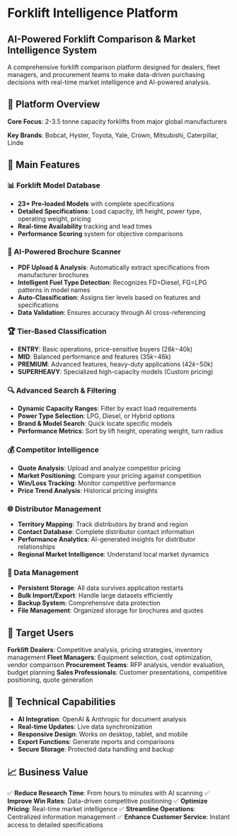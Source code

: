 # Forklift Intelligence Platform
## AI-Powered Forklift Comparison & Market Intelligence System

A comprehensive forklift comparison platform designed for dealers, fleet managers, and procurement teams to make data-driven purchasing decisions with real-time market intelligence and AI-powered analysis.

## 🚛 Platform Overview

**Core Focus**: 2-3.5 tonne capacity forklifts from major global manufacturers

**Key Brands**: Bobcat, Hyster, Toyota, Yale, Crown, Mitsubishi, Caterpillar, Linde

## 🎯 Main Features

### 📊 Forklift Model Database
- **23+ Pre-loaded Models** with complete specifications
- **Detailed Specifications**: Load capacity, lift height, power type, operating weight, pricing
- **Real-time Availability** tracking and lead times
- **Performance Scoring** system for objective comparisons

### 🤖 AI-Powered Brochure Scanner
- **PDF Upload & Analysis**: Automatically extract specifications from manufacturer brochures
- **Intelligent Fuel Type Detection**: Recognizes FD=Diesel, FG=LPG patterns in model names
- **Auto-Classification**: Assigns tier levels based on features and specifications
- **Data Validation**: Ensures accuracy through AI cross-referencing

### 🏆 Tier-Based Classification
- **ENTRY**: Basic operations, price-sensitive buyers ($28k-$40k)
- **MID**: Balanced performance and features ($35k-$46k)
- **PREMIUM**: Advanced features, heavy-duty applications ($42k-$50k)
- **SUPERHEAVY**: Specialized high-capacity models (Custom pricing)

### 🔍 Advanced Search & Filtering
- **Dynamic Capacity Ranges**: Filter by exact load requirements
- **Power Type Selection**: LPG, Diesel, or Hybrid options
- **Brand & Model Search**: Quick locate specific models
- **Performance Metrics**: Sort by lift height, operating weight, turn radius

### 💰 Competitor Intelligence
- **Quote Analysis**: Upload and analyze competitor pricing
- **Market Positioning**: Compare your pricing against competition
- **Win/Loss Tracking**: Monitor competitive performance
- **Price Trend Analysis**: Historical pricing insights

### 🌐 Distributor Management
- **Territory Mapping**: Track distributors by brand and region
- **Contact Database**: Complete distributor contact information
- **Performance Analytics**: AI-generated insights for distributor relationships
- **Regional Market Intelligence**: Understand local market dynamics

### 💾 Data Management
- **Persistent Storage**: All data survives application restarts
- **Bulk Import/Export**: Handle large datasets efficiently
- **Backup System**: Comprehensive data protection
- **File Management**: Organized storage for brochures and quotes

## 🎯 Target Users

**Forklift Dealers**: Competitive analysis, pricing strategies, inventory management
**Fleet Managers**: Equipment selection, cost optimization, vendor comparison
**Procurement Teams**: RFP analysis, vendor evaluation, budget planning
**Sales Professionals**: Customer presentations, competitive positioning, quote generation

## 🚀 Technical Capabilities

- **AI Integration**: OpenAI & Anthropic for document analysis
- **Real-time Updates**: Live data synchronization
- **Responsive Design**: Works on desktop, tablet, and mobile
- **Export Functions**: Generate reports and comparisons
- **Secure Storage**: Protected data handling and backup

## 📈 Business Value

✅ **Reduce Research Time**: From hours to minutes with AI scanning
✅ **Improve Win Rates**: Data-driven competitive positioning
✅ **Optimize Pricing**: Real-time market intelligence
✅ **Streamline Operations**: Centralized information management
✅ **Enhance Customer Service**: Instant access to detailed specifications
